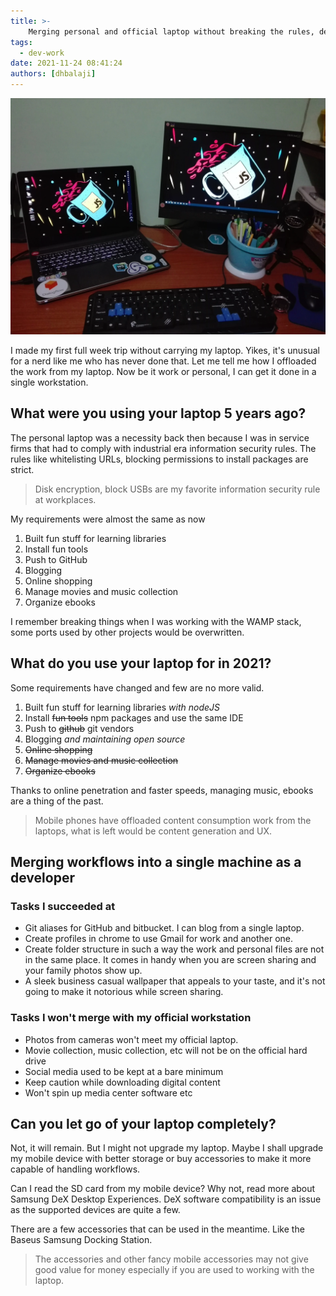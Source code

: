 ```yaml
---
title: >-
    Merging personal and official laptop without breaking the rules, deprecate personal laptop
tags:
  - dev-work
date: 2021-11-24 08:41:24
authors: [dhbalaji]
---
```


![dhbalaji personal laptop](./assets/dhbalaji-laptop.webp)

I made my first full week trip without carrying my laptop. Yikes, it's unusual for a nerd like me who has never done that. Let me tell me how I offloaded the work from my laptop. Now be it work or personal, I can get it done in a single workstation.

<!-- truncate -->
 
## What were you using your laptop 5 years ago?

The personal laptop was a necessity back then because I was in service firms that had to comply with industrial era information security rules. The rules like whitelisting URLs, blocking permissions to install packages are strict. 

> Disk encryption, block USBs are my favorite information security rule at workplaces.

My requirements were almost the same as now

1. Built fun stuff for learning libraries
2. Install fun tools
3. Push to GitHub
4. Blogging
5. Online shopping
6. Manage movies and music collection
7. Organize ebooks

I remember breaking things when I was working with the WAMP stack, some ports used by other projects would be overwritten. 

## What do you use your laptop for in 2021?

Some requirements have changed and few are no more valid. 

1. Built fun stuff for learning libraries _with nodeJS_
2. Install ~~fun tools~~ npm packages and use the same IDE
3. Push to ~~github~~ git vendors
4. Blogging _and maintaining open source_
5. ~~Online shopping~~
6. ~~Manage movies and music collection~~
7. ~~Organize ebooks~~

Thanks to online penetration and faster speeds, managing music, ebooks are a thing of the past.

> Mobile phones have offloaded content consumption work from the laptops, what is left would be content generation and UX.

## Merging workflows into a single machine as a developer

### Tasks I succeeded at

- Git aliases for GitHub and bitbucket. I can blog from a single laptop.
- Create profiles in chrome to use Gmail for work and another one.
- Create folder structure in such a way the work and personal files are not in the same place. It comes in handy when you are screen sharing and your family photos show up.
- A sleek business casual wallpaper that appeals to your taste, and it's not going to make it notorious while screen sharing.

### Tasks I won't merge with my official workstation

- Photos from cameras won't meet my official laptop.
- Movie collection, music collection, etc will not be on the official hard drive
- Social media used to be kept at a bare minimum
- Keep caution while downloading digital content
- Won't spin up media center software etc

## Can you let go of your laptop completely?

Not, it will remain. But I might not upgrade my laptop. Maybe I shall upgrade my mobile device with better storage or buy accessories to make it more capable of handling workflows.

Can I read the SD card from my mobile device? Why not, read more about Samsung DeX Desktop Experiences. DeX software compatibility is an issue as the supported devices are quite a few.

There are a few accessories that can be used in the meantime. Like the Baseus Samsung Docking Station.

> The accessories and other fancy mobile accessories may not give good value for money especially if you are used to working with the laptop.